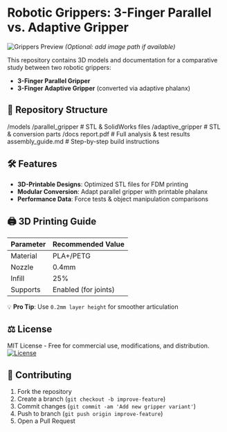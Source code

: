 # Robotic Grippers: 3-Finger Parallel vs. Adaptive Gripper  

![Grippers Preview](preview.jpg) *(Optional: add image path if available)*  

This repository contains 3D models and documentation for a comparative study between two robotic grippers:  
- **3-Finger Parallel Gripper**  
- **3-Finger Adaptive Gripper** (converted via adaptive phalanx)  

## 📁 Repository Structure  
/models
/parallel_gripper # STL & SolidWorks files
/adaptive_gripper # STL & conversion parts
/docs
report.pdf # Full analysis & test results
assembly_guide.md # Step-by-step build instructions


## 🛠️ Features  
- **3D-Printable Designs**: Optimized STL files for FDM printing  
- **Modular Conversion**: Adapt parallel gripper with printable phalanx  
- **Performance Data**: Force tests & object manipulation comparisons  

## 🖨️ 3D Printing Guide  
| Parameter        | Recommended Value |  
|------------------|-------------------|  
| Material         | PLA+/PETG         |  
| Nozzle           | 0.4mm             |  
| Infill           | 25%               |  
| Supports         | Enabled (for joints)|  

💡 **Pro Tip**: Use `0.2mm layer height` for smoother articulation  

## ⚖️ License  
MIT License - Free for commercial use, modifications, and distribution.  
[![License](https://img.shields.io/badge/License-MIT-blue.svg)](LICENSE)  

## 🔧 Contributing  
1. Fork the repository  
2. Create a branch (`git checkout -b improve-feature`)  
3. Commit changes (`git commit -am 'Add new gripper variant'`)  
4. Push to branch (`git push origin improve-feature`)  
5. Open a Pull Request 
